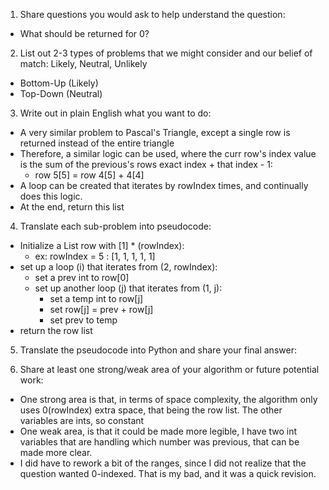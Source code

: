 1. Share questions you would ask to help understand the question:
- What should be returned for 0?

2. List out 2-3 types of problems that we might consider and our belief of match: Likely, Neutral, Unlikely
- Bottom-Up (Likely)
- Top-Down (Neutral)

3. Write out in plain English what you want to do:
- A very similar problem to Pascal's Triangle, except a single row is returned instead of the entire triangle
- Therefore, a similar logic can be used, where the curr row's index value is the sum of the previous's rows exact index + that index - 1:
    - row 5[5] = row 4[5] + 4[4]
- A loop can be created that iterates by rowIndex times, and continually does this logic. 
- At the end, return this list 

4. Translate each sub-problem into pseudocode:
- Initialize a List row with [1] * (rowIndex):
    - ex: rowIndex = 5 : [1, 1, 1, 1, 1]
- set up a loop (i) that iterates from (2, rowIndex):
    - set a prev int to row[0]
    - set up another loop (j) that iterates from (1, j):
        - set a temp int to row[j]
        - set row[j] = prev + row[j]
        - set prev to temp 
- return the row list

5. Translate the pseudocode into Python and share your final answer:
  <!-- class Solution:
    def getRow(self, rowIndex: int) -> List[int]:
        row = [1] * (rowIndex + 1)
        for i in range(2, rowIndex + 1):
            prev: int = row[0]
            for j in range(1, i):
                temp: int = row[j]
                row[j] = row[j] + prev
                prev = temp
        return row -->

6. Share at least one strong/weak area of your algorithm or future potential work:
- One strong area is that, in terms of space complexity, the algorithm only uses 0(rowIndex) extra space, that being the row list. The other variables are ints, so constant
- One weak area, is that it could be made more legible, I have two int variables that are handling which number was previous, that can be made more clear.
- I did have to rework a bit of the ranges, since I did not realize that the question wanted 0-indexed. That is my bad, and it was a quick revision. 